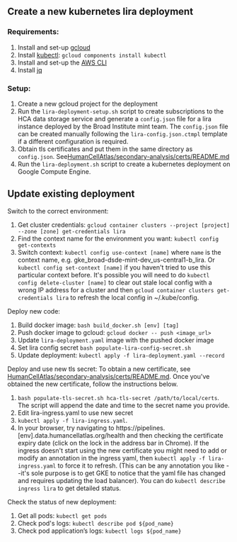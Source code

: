 ## Create a new kubernetes lira deployment

### Requirements:
1. Install and set-up [gcloud](https://cloud.google.com/sdk/)
2. Install [kubectl](https://kubernetes.io/docs/tasks/tools/install-kubectl/): `gcloud components install kubectl`
3. Install and set-up the [AWS CLI](https://docs.aws.amazon.com/cli/latest/userguide/installing.html)
4. Install [jq](https://stedolan.github.io/jq/)

### Setup:
1. Create a new gcloud project for the deployment
2. Run the `lira-deployment-setup.sh` script to create subscriptions to the HCA data storage service and 
   generate a `config.json` file for a lira instance deployed by the Broad Institute mint team. The `config.json` file can
   be created manually following the `lira-config.json.ctmpl` template if a different configuration is required.
3. Obtain tls certificates and put them in the same directory as `config.json`. See[HumanCellAtlas/secondary-analysis/certs/README.md](https://github.com/HumanCellAtlas/secondary-analysis/blob/master/certs/README.md)
4. Run the `lira-deployment.sh` script to create a kubernetes deployment on Google Compute Engine.

## Update existing deployment

Switch to the correct environment:
1. Get cluster credentials: `gcloud container clusters --project [project] --zone [zone] get-credentials lira`
2. Find the context name for the environment you want: `kubectl config get-contexts`
3. Switch context: `kubectl config use-context [name]` where `name` is the context name, e.g. gke_broad-dsde-mint-dev_us-central1-b_lira. Or `kubectl config set-context [name]` if you haven't tried to use this particular context before. It's possible you will need to do `kubectl config delete-cluster [name]` to clear out stale local config with a wrong IP address for a cluster and then `gcloud container clusters get-credentials lira` to refresh the local config in ~/.kube/config.

Deploy new code:
1. Build docker image: `bash build_docker.sh [env] [tag]`
2. Push docker image to gcloud: `gcloud docker -- push <image_url>`
3. Update `lira-deployment.yaml` image with the pushed docker image
4. Set lira config secret `bash populate-lira-config-secret.sh`
5. Update deployment: `kubectl apply -f lira-deployment.yaml --record`

Deploy and use new tls secret:
To obtain a new certificate, see [HumanCellAtlas/secondary-analysis/certs/README.md](https://github.com/HumanCellAtlas/secondary-analysis/blob/master/certs/README.md).
Once you've obtained the new certificate, follow the instructions below.
1. `bash populate-tls-secret.sh hca-tls-secret /path/to/local/certs`. The script will append the date and time to the secret name you provide.
2. Edit lira-ingress.yaml to use new secret
3. `kubectl apply -f lira-ingress.yaml`.
4. In your browser, try navigating to https://pipelines.[env].data.humancellatlas.org/health and then checking the certificate expiry date (click on the lock in the address bar in Chrome). If the ingress doesn't start using the new certificate you might need to add or modify an annotation in the ingress yaml, then `kubectl apply -f lira-ingress.yaml` to force it to refresh. (This can be any annotation you like --it's sole purpose is to get GKE to notice that the yaml file has changed and requires updating the load balancer). You can do `kubectl describe ingress lira` to get detailed status.

Check the status of new deployment:
1. Get all pods: `kubectl get pods`
2. Check pod's logs: `kubectl describe pod ${pod_name}`
3. Check pod application’s logs: `kubectl logs ${pod_name}`

